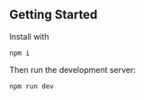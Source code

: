 ## Getting Started

Install with
```
npm i
```

Then run the development server:

```
npm run dev
```
